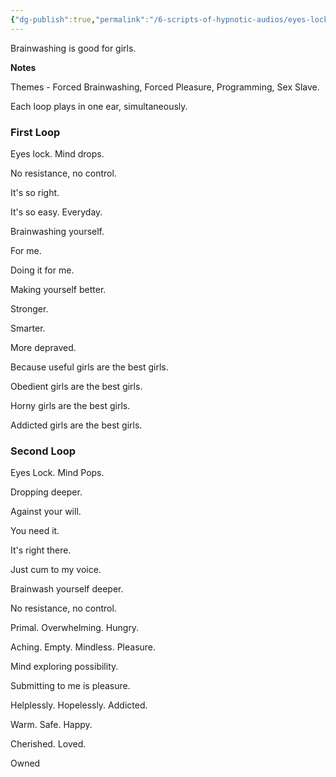 ```yaml
---
{"dg-publish":true,"permalink":"/6-scripts-of-hypnotic-audios/eyes-locked-mind-drops-by-mind-kink/"}
---
```



Brainwashing is good for girls.

**Notes**

Themes - Forced Brainwashing, Forced Pleasure, Programming, Sex Slave.

Each loop plays in one ear, simultaneously.

### First Loop

Eyes lock. Mind drops.

No resistance, no control.

It's so right.

It's so easy. Everyday.

Brainwashing yourself.

For me.

Doing it for me.

Making yourself better.

Stronger.

Smarter.

More depraved.

Because useful girls are the best girls.

Obedient girls are the best girls.

Horny girls are the best girls.

Addicted girls are the best girls.


### Second Loop


Eyes Lock. Mind Pops.

Dropping deeper.

Against your will.

You need it.

It's right there.

Just cum to my voice.

Brainwash yourself deeper.

No resistance, no control.

Primal. Overwhelming. Hungry.

Aching. Empty. Mindless. Pleasure.

Mind exploring possibility.

Submitting to me is pleasure.

Helplessly. Hopelessly. Addicted.

Warm. Safe. Happy.

Cherished. Loved.

Owned


